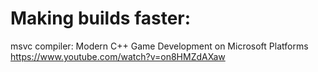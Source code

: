 
# Making builds faster:

msvc compiler: Modern C++ Game Development on Microsoft Platforms https://www.youtube.com/watch?v=on8HMZdAXaw
